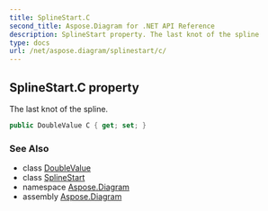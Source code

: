 ```yaml
---
title: SplineStart.C
second_title: Aspose.Diagram for .NET API Reference
description: SplineStart property. The last knot of the spline
type: docs
url: /net/aspose.diagram/splinestart/c/
---
```

## SplineStart.C property

The last knot of the spline.

```csharp
public DoubleValue C { get; set; }
```

### See Also

* class [DoubleValue](../../doublevalue/)
* class [SplineStart](../)
* namespace [Aspose.Diagram](../../splinestart/)
* assembly [Aspose.Diagram](../../../)


